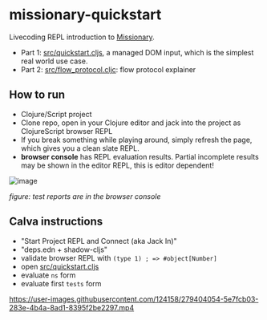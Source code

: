 # missionary-quickstart

Livecoding REPL introduction to [Missionary](https://github.com/leonoel/missionary).

* Part 1: [src/quickstart.cljs](https://github.com/dustingetz/missionary-quickstart/blob/main/src/quickstart.cljs), a managed DOM input, which is the simplest real world use case.
* Part 2: [src/flow_protocol.cljc](https://github.com/dustingetz/missionary-quickstart/blob/main/src/flow_protocol.cljc): flow protocol explainer

## How to run

* Clojure/Script project
* Clone repo, open in your Clojure editor and jack into the project as ClojureScript browser REPL
* If you break something while playing around, simply refresh the page, which gives you a clean slate REPL.
* **browser console** has REPL evaluation results. Partial incomplete results may be shown in the editor REPL, this is editor dependent!

![image](https://user-images.githubusercontent.com/124158/279403213-333c73e8-64c5-4c5a-b93b-190cb4645cad.png)

*figure: test reports are in the browser console*

## Calva instructions

* "Start Project REPL and Connect (aka Jack In)"
* "deps.edn + shadow-cljs"
* validate browser REPL with `(type 1) ; => #object[Number]`
* open [src/quickstart.cljs](src/quickstart.cljs)
* evaluate `ns` form
* evaluate first `tests` form

https://user-images.githubusercontent.com/124158/279404054-5e7fcb03-283e-4b4a-8ad1-8395f2be2297.mp4
